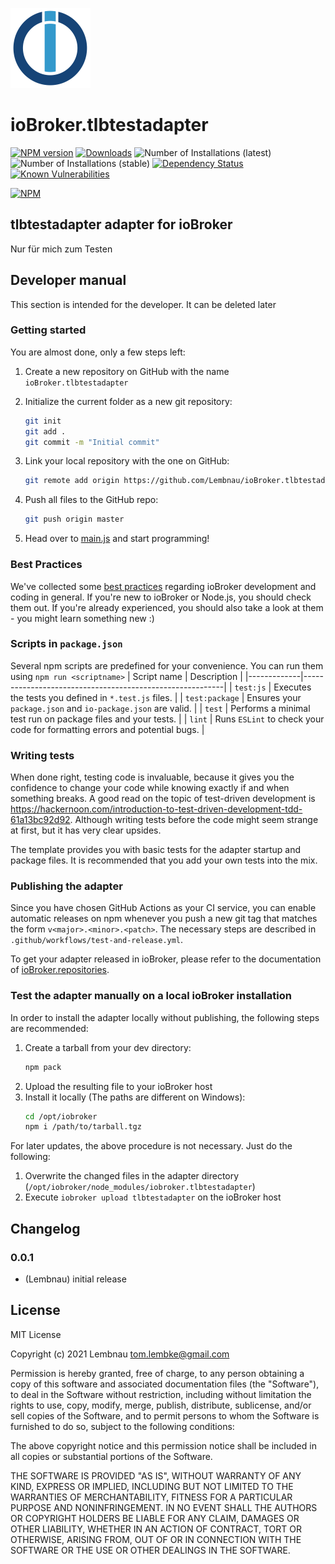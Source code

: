 ![Logo](admin/tlbtestadapter.png)
# ioBroker.tlbtestadapter

[![NPM version](http://img.shields.io/npm/v/iobroker.tlbtestadapter.svg)](https://www.npmjs.com/package/iobroker.tlbtestadapter)
[![Downloads](https://img.shields.io/npm/dm/iobroker.tlbtestadapter.svg)](https://www.npmjs.com/package/iobroker.tlbtestadapter)
![Number of Installations (latest)](http://iobroker.live/badges/tlbtestadapter-installed.svg)
![Number of Installations (stable)](http://iobroker.live/badges/tlbtestadapter-stable.svg)
[![Dependency Status](https://img.shields.io/david/Lembnau/iobroker.tlbtestadapter.svg)](https://david-dm.org/Lembnau/iobroker.tlbtestadapter)
[![Known Vulnerabilities](https://snyk.io/test/github/Lembnau/ioBroker.tlbtestadapter/badge.svg)](https://snyk.io/test/github/Lembnau/ioBroker.tlbtestadapter)

[![NPM](https://nodei.co/npm/iobroker.tlbtestadapter.png?downloads=true)](https://nodei.co/npm/iobroker.tlbtestadapter/)

## tlbtestadapter adapter for ioBroker

Nur für mich zum Testen

## Developer manual
This section is intended for the developer. It can be deleted later

### Getting started

You are almost done, only a few steps left:
1. Create a new repository on GitHub with the name `ioBroker.tlbtestadapter`
1. Initialize the current folder as a new git repository:  
    ```bash
    git init
    git add .
    git commit -m "Initial commit"
    ```
1. Link your local repository with the one on GitHub:  
    ```bash
    git remote add origin https://github.com/Lembnau/ioBroker.tlbtestadapter
    ```

1. Push all files to the GitHub repo:  
    ```bash
    git push origin master
    ```
1. Head over to [main.js](main.js) and start programming!

### Best Practices
We've collected some [best practices](https://github.com/ioBroker/ioBroker.repositories#development-and-coding-best-practices) regarding ioBroker development and coding in general. If you're new to ioBroker or Node.js, you should
check them out. If you're already experienced, you should also take a look at them - you might learn something new :)

### Scripts in `package.json`
Several npm scripts are predefined for your convenience. You can run them using `npm run <scriptname>`
| Script name | Description                                              |
|-------------|----------------------------------------------------------|
| `test:js`   | Executes the tests you defined in `*.test.js` files.     |
| `test:package`    | Ensures your `package.json` and `io-package.json` are valid. |
| `test` | Performs a minimal test run on package files and your tests. |
| `lint` | Runs `ESLint` to check your code for formatting errors and potential bugs. |

### Writing tests
When done right, testing code is invaluable, because it gives you the 
confidence to change your code while knowing exactly if and when 
something breaks. A good read on the topic of test-driven development 
is https://hackernoon.com/introduction-to-test-driven-development-tdd-61a13bc92d92. 
Although writing tests before the code might seem strange at first, but it has very 
clear upsides.

The template provides you with basic tests for the adapter startup and package files.
It is recommended that you add your own tests into the mix.

### Publishing the adapter
Since you have chosen GitHub Actions as your CI service, you can 
enable automatic releases on npm whenever you push a new git tag that matches the form 
`v<major>.<minor>.<patch>`. The necessary steps are described in `.github/workflows/test-and-release.yml`.

To get your adapter released in ioBroker, please refer to the documentation 
of [ioBroker.repositories](https://github.com/ioBroker/ioBroker.repositories#requirements-for-adapter-to-get-added-to-the-latest-repository).

### Test the adapter manually on a local ioBroker installation
In order to install the adapter locally without publishing, the following steps are recommended:
1. Create a tarball from your dev directory:  
    ```bash
    npm pack
    ```
1. Upload the resulting file to your ioBroker host
1. Install it locally (The paths are different on Windows):
    ```bash
    cd /opt/iobroker
    npm i /path/to/tarball.tgz
    ```

For later updates, the above procedure is not necessary. Just do the following:
1. Overwrite the changed files in the adapter directory (`/opt/iobroker/node_modules/iobroker.tlbtestadapter`)
1. Execute `iobroker upload tlbtestadapter` on the ioBroker host

## Changelog

### 0.0.1
* (Lembnau) initial release

## License
MIT License

Copyright (c) 2021 Lembnau <tom.lembke@gmail.com>

Permission is hereby granted, free of charge, to any person obtaining a copy
of this software and associated documentation files (the "Software"), to deal
in the Software without restriction, including without limitation the rights
to use, copy, modify, merge, publish, distribute, sublicense, and/or sell
copies of the Software, and to permit persons to whom the Software is
furnished to do so, subject to the following conditions:

The above copyright notice and this permission notice shall be included in all
copies or substantial portions of the Software.

THE SOFTWARE IS PROVIDED "AS IS", WITHOUT WARRANTY OF ANY KIND, EXPRESS OR
IMPLIED, INCLUDING BUT NOT LIMITED TO THE WARRANTIES OF MERCHANTABILITY,
FITNESS FOR A PARTICULAR PURPOSE AND NONINFRINGEMENT. IN NO EVENT SHALL THE
AUTHORS OR COPYRIGHT HOLDERS BE LIABLE FOR ANY CLAIM, DAMAGES OR OTHER
LIABILITY, WHETHER IN AN ACTION OF CONTRACT, TORT OR OTHERWISE, ARISING FROM,
OUT OF OR IN CONNECTION WITH THE SOFTWARE OR THE USE OR OTHER DEALINGS IN THE
SOFTWARE.